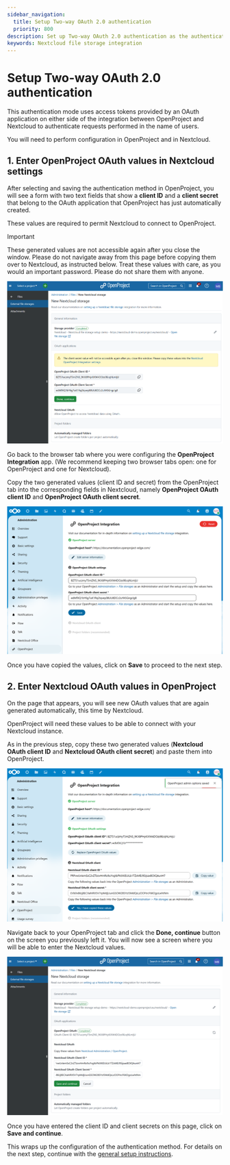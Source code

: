 ```yaml
---
sidebar_navigation:
  title: Setup Two-way OAuth 2.0 authentication
  priority: 800
description: Set up Two-way OAuth 2.0 authentication as the authentication method for your Nextcloud storage
keywords: Nextcloud file storage integration
---
```


# Setup Two-way OAuth 2.0 authentication

This authentication mode uses access tokens provided by an OAuth application on either side of the integration between OpenProject and Nextcloud to authenticate requests performed in the name of users.

You will need to perform configuration in OpenProject and in Nextcloud.

## 1. Enter OpenProject OAuth values in Nextcloud settings

After selecting and saving the authentication method in OpenProject, you will see a form with two text fields that show a **client ID** and a **client secret** that belong to the OAuth application that OpenProject has just automatically created.

These values are required to permit Nextcloud to connect to OpenProject.

> [!IMPORTANT]
> These generated values are not accessible again after you close the window. Please do not navigate away from this page before copying them over to Nextcloud, as instructed below. Treat these values with care, as you would an important password. Please do not share them with anyone.

![OpenProject generates OAuth values to copy over to Nextcloud](two_way_oauth2_setup_step_1.png)

Go back to the browser tab where you were configuring the **OpenProject Integration** app. (We recommend keeping two browser tabs open: one for OpenProject and one for Nextcloud).

Copy the two generated values (client ID and secret) from the OpenProject tab into the corresponding fields in Nextcloud, namely **OpenProject OAuth client ID** and **OpenProject OAuth client secret**.

![OAuth values generated by OpenProject are entered into Nextcloud app configuration](two_way_oauth2_setup_step_2.png)

Once you have copied the values, click on **Save** to proceed to the next step.

## 2. Enter Nextcloud OAuth values in OpenProject

On the page that appears, you will see new OAuth values that are again generated automatically, this time by Nextcloud.

OpenProject will need these values to be able to connect with your Nextcloud instance.

As in the previous step, copy these two generated values (**Nextcloud OAuth client ID** and **Nextcloud OAuth client secret**) and paste them into OpenProject.

![Nextcloud also generates OAuth values that need to be copied to OpenProject](two_way_oauth2_setup_step_3.png)

Navigate back to your OpenProject tab and click the **Done, continue** button on the screen you previously left it. You will now see a screen where you will be able to enter the Nextcloud values.

![OpenProject_NC_OAuth_values](two_way_oauth2_setup_step_4.png)

Once you have entered the client ID and client secrets on this page, click on **Save and continue**.

This wraps up the configuration of the authentication method. For details on the next step, continue with the [general setup instructions](../#4-automatically-managed-project-folders).
